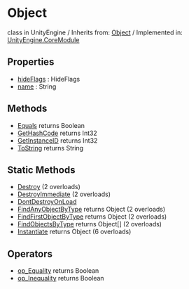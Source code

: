 # Object
class in UnityEngine
 / Inherits from: <a href="https://docs.unity3d.com/6000.0/Documentation/ScriptReference/Object.html">Object</a> / Implemented in: <a href="https://docs.unity3d.com/6000.0/Documentation/ScriptReference/UnityEngine.CoreModule.html">UnityEngine.CoreModule</a>
## Properties
- <a href="https://docs.unity3d.com/6000.0/Documentation/ScriptReference/Object-hideFlags.html">hideFlags</a> : HideFlags
- <a href="https://docs.unity3d.com/6000.0/Documentation/ScriptReference/Object-name.html">name</a> : String
## Methods
- <a href="https://docs.unity3d.com/6000.0/Documentation/ScriptReference/Object.Equals.html">Equals</a> returns Boolean
- <a href="https://docs.unity3d.com/6000.0/Documentation/ScriptReference/Object.GetHashCode.html">GetHashCode</a> returns Int32
- <a href="https://docs.unity3d.com/6000.0/Documentation/ScriptReference/Object.GetInstanceID.html">GetInstanceID</a> returns Int32
- <a href="https://docs.unity3d.com/6000.0/Documentation/ScriptReference/Object.ToString.html">ToString</a> returns String
## Static Methods
- <a href="https://docs.unity3d.com/6000.0/Documentation/ScriptReference/Object.Destroy.html">Destroy</a> (2 overloads)
- <a href="https://docs.unity3d.com/6000.0/Documentation/ScriptReference/Object.DestroyImmediate.html">DestroyImmediate</a> (2 overloads)
- <a href="https://docs.unity3d.com/6000.0/Documentation/ScriptReference/Object.DontDestroyOnLoad.html">DontDestroyOnLoad</a>
- <a href="https://docs.unity3d.com/6000.0/Documentation/ScriptReference/Object.FindAnyObjectByType.html">FindAnyObjectByType</a> returns Object (2 overloads)
- <a href="https://docs.unity3d.com/6000.0/Documentation/ScriptReference/Object.FindFirstObjectByType.html">FindFirstObjectByType</a> returns Object (2 overloads)
- <a href="https://docs.unity3d.com/6000.0/Documentation/ScriptReference/Object.FindObjectsByType.html">FindObjectsByType</a> returns Object[] (2 overloads)
- <a href="https://docs.unity3d.com/6000.0/Documentation/ScriptReference/Object.Instantiate.html">Instantiate</a> returns Object (6 overloads)
## Operators
- <a href="https://docs.unity3d.com/6000.0/Documentation/ScriptReference/Object.op_Equality.html">op_Equality</a> returns Boolean
- <a href="https://docs.unity3d.com/6000.0/Documentation/ScriptReference/Object.op_Inequality.html">op_Inequality</a> returns Boolean
